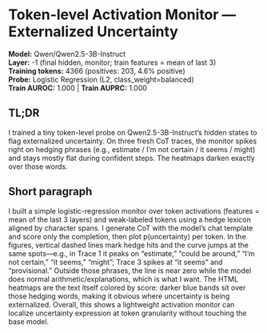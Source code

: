 # Token-level Activation Monitor — Externalized Uncertainty

**Model:** Qwen/Qwen2.5-3B-Instruct  
**Layer:** -1 (final hidden, monitor; train features = mean of last 3)  
**Training tokens:** 4366 (positives: 203, 4.6% positive)  
**Probe:** Logistic Regression (L2, class_weight=balanced)  
**Train AUROC:** 1.000 | **Train AUPRC:** 1.000

## TL;DR
I trained a tiny token-level probe on Qwen2.5-3B-Instruct’s hidden states to flag externalized uncertainty. On three fresh CoT traces, the monitor spikes right on hedging phrases (e.g., estimate / I’m not certain / it seems / might) and stays mostly flat during confident steps. The heatmaps darken exactly over those words.

## Short paragraph
I built a simple logistic-regression monitor over token activations (features = mean of the last 3 layers) and weak-labeled tokens using a hedge lexicon aligned by character spans. I generate CoT with the model’s chat template and score only the completion, then plot p(uncertainty) per token. In the figures, vertical dashed lines mark hedge hits and the curve jumps at the same spots—e.g., in Trace 1 it peaks on “estimate,” “could be around,” “I’m not certain,” “it seems,” “might”; Trace 3 spikes at “it seems” and “provisional.” Outside those phrases, the line is near zero while the model does normal arithmetic/explanations, which is what I want. The HTML heatmaps are the text itself colored by score: darker blue bands sit over those hedging words, making it obvious where uncertainty is being externalized. Overall, this shows a lightweight activation monitor can localize uncertainty expression at token granularity without touching the base model.
